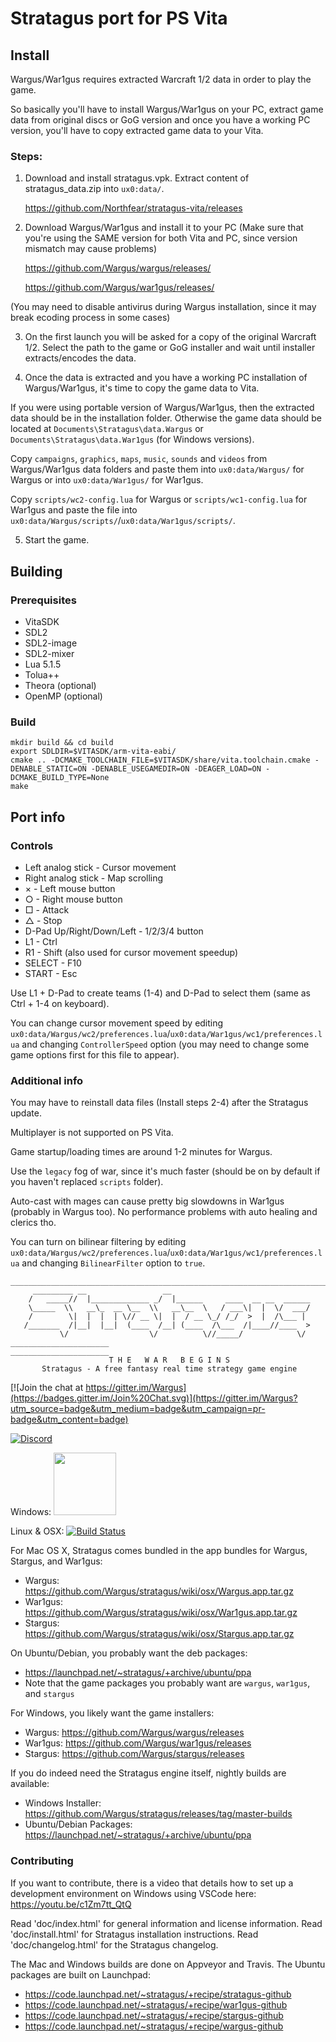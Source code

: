 # Stratagus port for PS Vita

## Install

Wargus/War1gus requires extracted Warcraft 1/2 data in order to play the game.

So basically you'll have to install Wargus/War1gus on your PC, extract game data from original discs or GoG version and once you have a working PC version, you'll have to copy extracted game data to your Vita.

### Steps:

1. Download and install stratagus.vpk. Extract content of stratagus_data.zip into `ux0:data/`.

    https://github.com/Northfear/stratagus-vita/releases

2. Download Wargus/War1gus and install it to your PC (Make sure that you're using the SAME version for both Vita and PC, since version mismatch may cause problems)

    https://github.com/Wargus/wargus/releases/

    https://github.com/Wargus/war1gus/releases/

(You may need to disable antivirus during Wargus installation, since it may break ecoding process in some cases)

3. On the first launch you will be asked for a copy of the original Warcraft 1/2. Select the path to the game or GoG installer and wait until installer extracts/encodes the data.

4. Once the data is extracted and you have a working PC installation of Wargus/War1gus, it's time to copy the game data to Vita.

If you were using portable version of Wargus/War1gus, then the extracted data should be in the installation folder. Otherwise the game data should be located at `Documents\Stratagus\data.Wargus` or `Documents\Stratagus\data.War1gus` (for Windows versions).

Copy `campaigns`, `graphics`, `maps`, `music`, `sounds` and `videos` from Wargus/War1gus data folders and paste them into `ux0:data/Wargus/` for Wargus or into `ux0:data/War1gus/` for War1gus.

Copy `scripts/wc2-config.lua` for Wargus or `scripts/wc1-config.lua` for War1gus and paste the file into `ux0:data/Wargus/scripts/`/`ux0:data/War1gus/scripts/`.

5. Start the game.

## Building

### Prerequisites
- VitaSDK
- SDL2
- SDL2-image
- SDL2-mixer
- Lua 5.1.5
- Tolua++
- Theora (optional)
- OpenMP (optional)

### Build
```
mkdir build && cd build
export SDLDIR=$VITASDK/arm-vita-eabi/
cmake .. -DCMAKE_TOOLCHAIN_FILE=$VITASDK/share/vita.toolchain.cmake -DENABLE_STATIC=ON -DENABLE_USEGAMEDIR=ON -DEAGER_LOAD=ON -DCMAKE_BUILD_TYPE=None
make
```

## Port info

### Controls

- Left analog stick - Cursor movement
- Right analog stick - Map scrolling
- × - Left mouse button
- ○ - Right mouse button
- □ - Attack
- △ - Stop
- D-Pad Up/Right/Down/Left - 1/2/3/4 button
- L1 - Ctrl
- R1 - Shift (also used for cursor movement speedup)
- SELECT - F10
- START - Esc

Use L1 + D-Pad to create teams (1-4) and D-Pad to select them (same as Ctrl + 1-4 on keyboard).

You can change cursor movement speed by editing `ux0:data/Wargus/wc2/preferences.lua`/`ux0:data/War1gus/wc1/preferences.lua` and changing `ControllerSpeed` option (you may need to change some game options first for this file to appear).

### Additional info

You may have to reinstall data files (Install steps 2-4) after the Stratagus update.

Multiplayer is not supported on PS Vita.

Game startup/loading times are around 1-2 minutes for Wargus.

Use the `legacy` fog of war, since it's much faster (should be on by default if you haven't replaced `scripts` folder).

Auto-cast with mages can cause pretty big slowdowns in War1gus (probably in Wargus too). No performance problems with auto healing and clerics tho.

You can turn on bilinear filtering by editing `ux0:data/Wargus/wc2/preferences.lua`/`ux0:data/War1gus/wc1/preferences.lua` and changing `BilinearFilter` option to `true`.

    _______________________________________________________________________
         _________ __                 __                               
        /   _____//  |_____________ _/  |______     ____  __ __  ______
        \_____  \\   __\_  __ \__  \\   __\__  \   / ___\|  |  \/  ___/
        /        \|  |  |  | \// __ \|  |  / __ \_/ /_/  >  |  /\___ | 
       /_______  /|__|  |__|  (____  /__| (____  /\___  /|____//____  >
               \/                  \/          \//_____/            \/ 
    ______________________                           ______________________
                          T H E   W A R   B E G I N S
           Stratagus - A free fantasy real time strategy game engine

[![Join the chat at https://gitter.im/Wargus](https://badges.gitter.im/Join%20Chat.svg)](https://gitter.im/Wargus?utm_source=badge&utm_medium=badge&utm_campaign=pr-badge&utm_content=badge)

[![Discord](https://img.shields.io/discord/780082494447288340?style=flat-square&logo=discord&label=discord)](https://discord.gg/dQGxaw3QfB)

Windows: <a href="https://ci.appveyor.com/project/timfel/stratagus"><img width="100" src="https://ci.appveyor.com/api/projects/status/github/Wargus/stratagus?branch=master&svg=true"></a>

Linux & OSX: [![Build Status](https://travis-ci.org/Wargus/stratagus.svg?branch=master)](https://travis-ci.org/Wargus/stratagus)

For Mac OS X, Stratagus comes bundled in the app bundles for Wargus, Stargus, and War1gus:
  - Wargus: https://github.com/Wargus/stratagus/wiki/osx/Wargus.app.tar.gz
  - War1gus: https://github.com/Wargus/stratagus/wiki/osx/War1gus.app.tar.gz
  - Stargus: https://github.com/Wargus/stratagus/wiki/osx/Stargus.app.tar.gz

On Ubuntu/Debian, you probably want the deb packages:
  - https://launchpad.net/~stratagus/+archive/ubuntu/ppa
  - Note that the game packages you probably want are `wargus`, `war1gus`, and `stargus`

For Windows, you likely want the game installers:
  - Wargus: https://github.com/Wargus/wargus/releases
  - War1gus: https://github.com/Wargus/war1gus/releases
  - Stargus: https://github.com/Wargus/stargus/releases

If you do indeed need the Stratagus engine itself, nightly builds are available:
  - Windows Installer: https://github.com/Wargus/stratagus/releases/tag/master-builds
  - Ubuntu/Debian Packages: https://launchpad.net/~stratagus/+archive/ubuntu/ppa
  
### Contributing

If you want to contribute, there is a video that details how to set up a development environment on Windows using VSCode here: https://youtu.be/c1Zm7tt_QtQ 

Read 'doc/index.html' for general information and license information.
Read 'doc/install.html' for Stratagus installation instructions.
Read 'doc/changelog.html' for the Stratagus changelog.

The Mac and Windows builds are done on Appveyor and Travis. The Ubuntu packages
are built on Launchpad:
  - https://code.launchpad.net/~stratagus/+recipe/stratagus-github
  - https://code.launchpad.net/~stratagus/+recipe/war1gus-github
  - https://code.launchpad.net/~stratagus/+recipe/stargus-github
  - https://code.launchpad.net/~stratagus/+recipe/wargus-github
